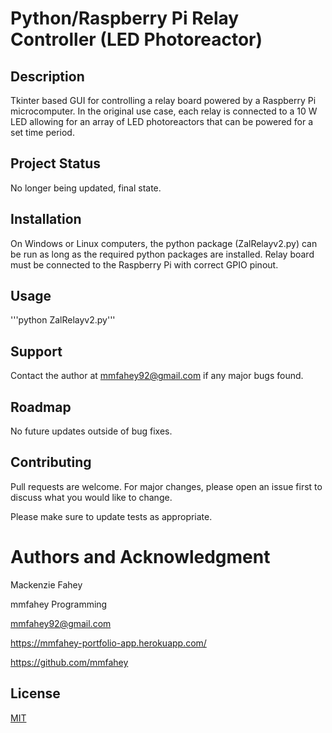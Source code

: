 # Python/Raspberry Pi Relay Controller (LED Photoreactor)

## Description
Tkinter based GUI for controlling a relay board powered by a Raspberry Pi microcomputer. In the original use case, each relay is connected to a 10 W LED allowing for an array of LED photoreactors that can be powered for a set time period.

## Project Status
No longer being updated, final state. 

## Installation
On Windows or Linux computers, the python package (ZalRelayv2.py) can be run as long as the required python packages are installed. Relay board must be connected to the Raspberry Pi with correct GPIO pinout.

## Usage

'''python ZalRelayv2.py'''

## Support
Contact the author at mmfahey92@gmail.com if any major bugs found.

## Roadmap
No future updates outside of bug fixes.

## Contributing
Pull requests are welcome. For major changes, please open an issue first to discuss what you would like to change.

Please make sure to update tests as appropriate.

# Authors and Acknowledgment
Mackenzie Fahey

mmfahey Programming

mmfahey92@gmail.com

https://mmfahey-portfolio-app.herokuapp.com/

https://github.com/mmfahey

## License
[MIT](https://choosealicense.com/licenses/mit/)